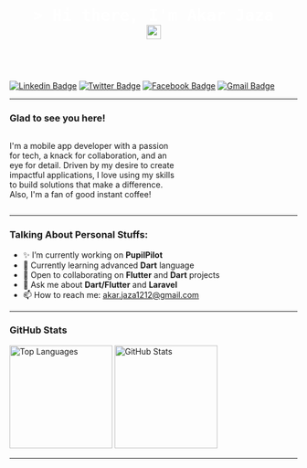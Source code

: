 <div style="background-image: url(https://github.com/user-attachments/assets/94930b99-ae40-44d8-978f-b9013a05f10a); background-size: cover; padding: 40px; text-align: center; color: white;">
  <h1><samp>&gt; Hi there, I'm <a href="https://gkassym.netlify.app" target="_blank" style="color: white; text-decoration: none;">Akar Jaza</a> <img src="https://media.giphy.com/media/hvRJCLFzcasrR4ia7z/giphy.gif" width="25"></samp></h1>
</div>

[![Linkedin Badge](https://img.shields.io/badge/LinkedIn-0077B5?style=for-the-badge&logo=linkedin&logoColor=white)](https://www.linkedin.com/in/akar-ii0i/)
[![Twitter Badge](https://img.shields.io/badge/Twitter-1DA1F2?style=for-the-badge&logo=twitter&logoColor=white)](https://x.com/akar_II0I)
[![Facebook Badge](https://img.shields.io/badge/Facebook-000000?style=for-the-badge&logo=facebook&logoColor=white)](https://www.facebook.com/akar.jaza011)
[![Gmail Badge](https://img.shields.io/badge/Gmail-D14836?style=for-the-badge&logo=gmail&logoColor=white)](mailto:akar.jaza1212@gmail.com)

---

### Glad to see you here! &nbsp;

<div style="display: flex; align-items: center;">
  <p style="margin-right: 15px; max-width: 300px;">
    I'm a mobile app developer with a passion for tech, a knack for collaboration, and an eye for detail. Driven by my desire to create impactful applications, I love using my skills to build solutions that make a difference. Also, I'm a fan of good instant coffee!
  </p>
</div>

---

### Talking About Personal Stuffs:

- ✨ I’m currently working on **PupilPilot**
- 📖 Currently learning advanced **Dart** language
- 👯 Open to collaborating on **Flutter** and **Dart** projects
- 💬 Ask me about **Dart/Flutter** and **Laravel**
- 📫 How to reach me: [akar.jaza1212@gmail.com](mailto:akar.jaza1212@gmail.com)

---

### GitHub Stats

<p>
  <img height="180em" src="https://github-readme-stats.vercel.app/api/top-langs/?username=akar-jaza&exclude_repo=KNN-Image-Classification&show_icons=true&hide_border=true&layout=compact&langs_count=8" alt="Top Languages" />
  <img height="180em" src="https://github-readme-stats.vercel.app/api?username=akar-jaza&show_icons=true&hide_border=true&count_private=true&include_all_commits=true" alt="GitHub Stats" />
</p>

---
